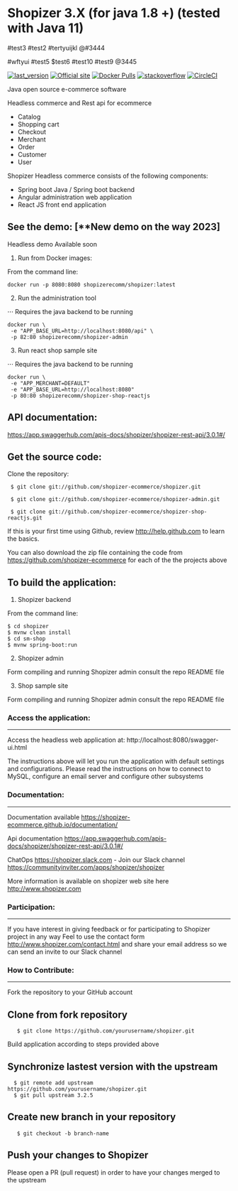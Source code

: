 # Shopizer 3.X (for java 1.8 +) (tested with Java 11)

#test3
#test2
#tertyuijkl
@#3444

#wftyui
#test5
$test6
#test10
#test9
@3445


[![last_version](https://img.shields.io/badge/last_version-v3.2.5-blue.svg?style=flat)](https://github.com/shopizer-ecommerce/shopizer/tree/3.2.5)
[![Official site](https://img.shields.io/website-up-down-green-red/https/shields.io.svg?label=official%20site)](http://www.shopizer.com/)
[![Docker Pulls](https://img.shields.io/docker/pulls/shopizerecomm/shopizer.svg)](https://hub.docker.com/r/shopizerecomm/shopizer)
[![stackoverflow](https://img.shields.io/badge/shopizer-stackoverflow-orange.svg?style=flat)](http://stackoverflow.com/questions/tagged/shopizer)
[![CircleCI](https://circleci.com/gh/shopizer-ecommerce/shopizer.svg?style=svg)](https://circleci.com/gh/shopizer-ecommerce/shopizer)


Java open source e-commerce software

Headless commerce and Rest api for ecommerce

- Catalog
- Shopping cart
- Checkout
- Merchant
- Order
- Customer
- User

Shopizer Headless commerce consists of the following components:

- Spring boot Java / Spring boot backend
- Angular administration web application
- React JS front end application



See the demo: [**New demo on the way 2023]
-------------------
Headless demo Available soon

1.  Run from Docker images:

From the command line:

```
docker run -p 8080:8080 shopizerecomm/shopizer:latest
```
       
2. Run the administration tool

⋅⋅⋅ Requires the java backend to be running

```
docker run \
 -e "APP_BASE_URL=http://localhost:8080/api" \
 -p 82:80 shopizerecomm/shopizer-admin
```


3. Run react shop sample site

⋅⋅⋅ Requires the java backend to be running

```
docker run \
 -e "APP_MERCHANT=DEFAULT"
 -e "APP_BASE_URL=http://localhost:8080"
 -p 80:80 shopizerecomm/shopizer-shop-reactjs
```

API documentation:
-------------------

https://app.swaggerhub.com/apis-docs/shopizer/shopizer-rest-api/3.0.1#/

Get the source code:
-------------------
Clone the repository:
     
	 $ git clone git://github.com/shopizer-ecommerce/shopizer.git
	 
	 $ git clone git://github.com/shopizer-ecommerce/shopizer-admin.git
	 
	 $ git clone git://github.com/shopizer-ecommerce/shopizer-shop-reactjs.git

If this is your first time using Github, review http://help.github.com to learn the basics.

You can also download the zip file containing the code from https://github.com/shopizer-ecommerce for each of the the projects above

To build the application:
-------------------

1. Shopizer backend


From the command line:

	$ cd shopizer
	$ mvnw clean install
	$ cd sm-shop
	$ mvnw spring-boot:run

2. Shopizer admin

Form compiling and running Shopizer admin consult the repo README file

3. Shop sample site

Form compiling and running Shopizer admin consult the repo README file


### Access the application:
-------------------

Access the headless web application at: http://localhost:8080/swagger-ui.html


The instructions above will let you run the application with default settings and configurations.
Please read the instructions on how to connect to MySQL, configure an email server and configure other subsystems


### Documentation:
-------------------

Documentation available <https://shopizer-ecommerce.github.io/documentation/>

Api documentation <https://app.swaggerhub.com/apis-docs/shopizer/shopizer-rest-api/3.0.1#/>

ChatOps <https://shopizer.slack.com>  - Join our Slack channel <https://communityinviter.com/apps/shopizer/shopizer>

More information is available on shopizer web site here <http://www.shopizer.com>

### Participation:
-------------------

If you have interest in giving feedback or for participating to Shopizer project in any way
Feel to use the contact form <http://www.shopizer.com/contact.html> and share your email address
so we can send an invite to our Slack channel

### How to Contribute:
-------------------
Fork the repository to your GitHub account

Clone from fork repository
-------------------

       $ git clone https://github.com/yourusername/shopizer.git

Build application according to steps provided above

Synchronize lastest version with the upstream
-------------------

      $ git remote add upstream https://github.com/yourusername/shopizer.git
	  $ git pull upstream 3.2.5

Create new branch in your repository
-------------------

	   $ git checkout -b branch-name


Push your changes to Shopizer
-------------------

Please open a PR (pull request) in order to have your changes merged to the upstream


